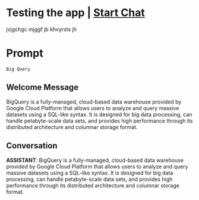 

# Testing the app | [Start Chat](https://gptcall.net/chat.html?data=%7B%22contact%22%3A%7B%22id%22%3A%22BBz1G3V47MM1AoArynUO6%22%2C%22flow%22%3Atrue%7D%7D)
jvjgchgc mjggf jb khvyrsts jh

# Prompt

```
Big Query
```

## Welcome Message
BigQuery is a fully-managed, cloud-based data warehouse provided by Google Cloud Platform that allows users to analyze and query massive datasets using a SQL-like syntax. It is designed for big data processing, can handle petabyte-scale data sets, and provides high performance through its distributed architecture and columnar storage format.

## Conversation

**ASSISTANT**: BigQuery is a fully-managed, cloud-based data warehouse provided by Google Cloud Platform that allows users to analyze and query massive datasets using a SQL-like syntax. It is designed for big data processing, can handle petabyte-scale data sets, and provides high performance through its distributed architecture and columnar storage format.

